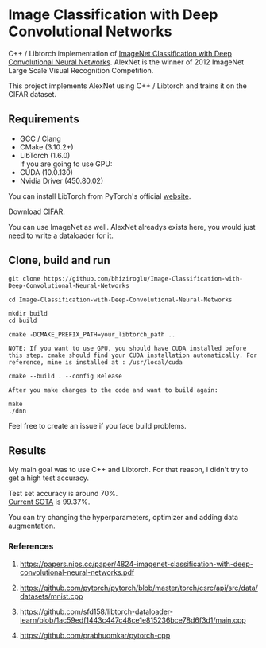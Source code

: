 # Image Classification with Deep Convolutional Networks

C++ / Libtorch implementation of [ImageNet Classification with Deep Convolutional Neural Networks](https://papers.nips.cc/paper/4824-imagenet-classification-with-deep-convolutional-neural-networks.pdf). AlexNet is the winner of 2012 ImageNet Large Scale Visual Recognition Competition.

This project implements AlexNet using C++ / Libtorch and trains it on the CIFAR dataset. 

## Requirements
- GCC / Clang
- CMake (3.10.2+)
- LibTorch (1.6.0)  
If you are going to use GPU:
- CUDA (10.0.130)
- Nvidia Driver (450.80.02)

You can install LibTorch from PyTorch's official [website](https://pytorch.org/get-started/locally/).

Download [CIFAR](https://www.cs.toronto.edu/~kriz/cifar.html).

You can use ImageNet as well. AlexNet alreadys exists here, you would just need to write a dataloader for it.


## Clone, build and run

```
git clone https://github.com/bhiziroglu/Image-Classification-with-Deep-Convolutional-Neural-Networks

cd Image-Classification-with-Deep-Convolutional-Neural-Networks

mkdir build
cd build

cmake -DCMAKE_PREFIX_PATH=your_libtorch_path ..

NOTE: If you want to use GPU, you should have CUDA installed before this step. cmake should find your CUDA installation automatically. For reference, mine is installed at : /usr/local/cuda

cmake --build . --config Release

After you make changes to the code and want to build again:

make
./dnn
```

Feel free to create an issue if you face build problems.

## Results

My main goal was to use C++ and Libtorch. For that reason, I didn't try to get a high test accuracy.

Test set accuracy is around 70%.  
[Current SOTA](https://benchmarks.ai/cifar-10) is 99.37%.   

You can try changing the hyperparameters, optimizer and adding data augmentation.

### References

1) https://papers.nips.cc/paper/4824-imagenet-classification-with-deep-convolutional-neural-networks.pdf

2) https://github.com/pytorch/pytorch/blob/master/torch/csrc/api/src/data/datasets/mnist.cpp

3) https://github.com/sfd158/libtorch-dataloader-learn/blob/1ac59edf1443c447c48ce1e815236bce78d6f3d1/main.cpp

4) https://github.com/prabhuomkar/pytorch-cpp